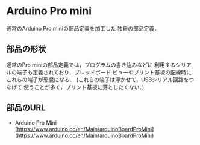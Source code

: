 # Arduino Pro mini
通常のArduino Pro miniの部品定義を加工した
独自の部品定義．

## 部品の形状
通常のPro miniの部品定義では，プログラムの書き込みなどに
利用するシリアルの端子も定義されており，ブレッドボード
ビューやプリント基板の配線時にこれらの端子が邪魔になる．
(これらの端子は浮かせて，USBシリアル回路をつなげて
使うことが多く，プリント基板に落としたくない．)

## 部品のURL
* Arduino Pro Mini
[https://www.arduino.cc/en/Main/arduinoBoardProMini]
(https://www.arduino.cc/en/Main/arduinoBoardProMini)
